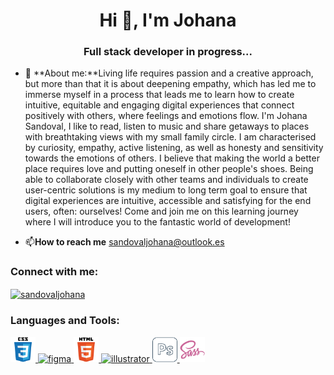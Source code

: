 <h1 align="center">Hi 👋, I'm Johana</h1>
<h3 align="center">Full stack developer in progress...</h3>

- 💬 **About me:**Living life requires passion and a creative approach, but more than that it is about deepening empathy, which has led me to immerse myself in a process that leads me to learn how to create intuitive, equitable and engaging digital experiences that connect positively with others, where feelings and emotions flow. I'm Johana Sandoval, I like to read, listen to music and share getaways to places with breathtaking views with my small family circle. I am characterised by curiosity, empathy, active listening, as well as honesty and sensitivity towards the emotions of others. I believe that making the world a better place requires love and putting oneself in other people's shoes. Being able to collaborate closely with other teams and individuals to create user-centric solutions is my medium to long term goal to ensure that digital experiences are intuitive, accessible and satisfying for the end users, often: ourselves! Come and join me on this learning journey where I will introduce you to the fantastic world of development!

- 📫**How to reach me** sandovaljohana@outlook.es

<h3 align="left">Connect with me:</h3>
<p align="left">
<a href="https://linkedin.com/in/sandovaljohana" target="blank"><img align="center" src="https://raw.githubusercontent.com/rahuldkjain/github-profile-readme-generator/master/src/images/icons/Social/linked-in-alt.svg" alt="sandovaljohana" height="30" width="40" /></a>
</p>

<h3 align="left">Languages and Tools:</h3>
<p align="left"> <a href="https://www.w3schools.com/css/" target="_blank" rel="noreferrer"> <img src="https://raw.githubusercontent.com/devicons/devicon/master/icons/css3/css3-original-wordmark.svg" alt="css3" width="40" height="40"/> </a> <a href="https://www.figma.com/" target="_blank" rel="noreferrer"> <img src="https://www.vectorlogo.zone/logos/figma/figma-icon.svg" alt="figma" width="40" height="40"/> </a> <a href="https://www.w3.org/html/" target="_blank" rel="noreferrer"> <img src="https://raw.githubusercontent.com/devicons/devicon/master/icons/html5/html5-original-wordmark.svg" alt="html5" width="40" height="40"/> </a> <a href="https://www.adobe.com/in/products/illustrator.html" target="_blank" rel="noreferrer"> <img src="https://www.vectorlogo.zone/logos/adobe_illustrator/adobe_illustrator-icon.svg" alt="illustrator" width="40" height="40"/> </a> <a href="https://www.photoshop.com/en" target="_blank" rel="noreferrer"> <img src="https://raw.githubusercontent.com/devicons/devicon/master/icons/photoshop/photoshop-line.svg" alt="photoshop" width="40" height="40"/> </a> <a href="https://sass-lang.com" target="_blank" rel="noreferrer"> <img src="https://raw.githubusercontent.com/devicons/devicon/master/icons/sass/sass-original.svg" alt="sass" width="40" height="40"/> </a> <a href="https://www.adobe.com/products/xd.html" target="_blank" rel="noreferrer"> </a> </p>

